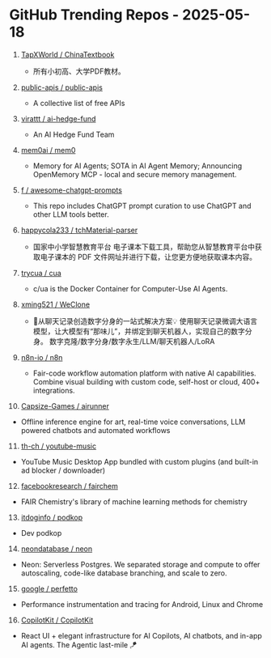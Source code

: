 # GitHub Trending Repos - 2025-05-18

1. [TapXWorld /    ChinaTextbook](https://github.com/TapXWorld/ChinaTextbook)
   - 所有小初高、大学PDF教材。

2. [public-apis /    public-apis](https://github.com/public-apis/public-apis)
   - A collective list of free APIs

3. [virattt /    ai-hedge-fund](https://github.com/virattt/ai-hedge-fund)
   - An AI Hedge Fund Team

4. [mem0ai /    mem0](https://github.com/mem0ai/mem0)
   - Memory for AI Agents; SOTA in AI Agent Memory; Announcing OpenMemory MCP - local and secure memory management.

5. [f /    awesome-chatgpt-prompts](https://github.com/f/awesome-chatgpt-prompts)
   - This repo includes ChatGPT prompt curation to use ChatGPT and other LLM tools better.

6. [happycola233 /    tchMaterial-parser](https://github.com/happycola233/tchMaterial-parser)
   - 国家中小学智慧教育平台 电子课本下载工具，帮助您从智慧教育平台中获取电子课本的 PDF 文件网址并进行下载，让您更方便地获取课本内容。

7. [trycua /    cua](https://github.com/trycua/cua)
   - c/ua is the Docker Container for Computer-Use AI Agents.

8. [xming521 /    WeClone](https://github.com/xming521/WeClone)
   - 🚀从聊天记录创造数字分身的一站式解决方案💡 使用聊天记录微调大语言模型，让大模型有“那味儿”，并绑定到聊天机器人，实现自己的数字分身。 数字克隆/数字分身/数字永生/LLM/聊天机器人/LoRA

9. [n8n-io /    n8n](https://github.com/n8n-io/n8n)
   - Fair-code workflow automation platform with native AI capabilities. Combine visual building with custom code, self-host or cloud, 400+ integrations.

10. [Capsize-Games /    airunner](https://github.com/Capsize-Games/airunner)
   - Offline inference engine for art, real-time voice conversations, LLM powered chatbots and automated workflows

11. [th-ch /    youtube-music](https://github.com/th-ch/youtube-music)
   - YouTube Music Desktop App bundled with custom plugins (and built-in ad blocker / downloader)

12. [facebookresearch /    fairchem](https://github.com/facebookresearch/fairchem)
   - FAIR Chemistry's library of machine learning methods for chemistry

13. [itdoginfo /    podkop](https://github.com/itdoginfo/podkop)
   - Dev podkop

14. [neondatabase /    neon](https://github.com/neondatabase/neon)
   - Neon: Serverless Postgres. We separated storage and compute to offer autoscaling, code-like database branching, and scale to zero.

15. [google /    perfetto](https://github.com/google/perfetto)
   - Performance instrumentation and tracing for Android, Linux and Chrome

16. [CopilotKit /    CopilotKit](https://github.com/CopilotKit/CopilotKit)
   - React UI + elegant infrastructure for AI Copilots, AI chatbots, and in-app AI agents. The Agentic last-mile 🪁

